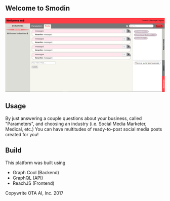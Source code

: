 ## Welcome to Smodin
![Smodin Background Image](https://github.com/KevinDanikowski/smodin-post-writer/blob/master/src/images/CURRENT-INTERFACE.PNG?raw=true)

## Usage
By just answering a couple questions about your business, called "Parameters", and choosing an industry (i.e. Social Media Marketer, Medical, etc.) You can have multitudes of ready-to-post social media posts created for you!

## Build
This platform was built using
- Graph Cool (Backend)
- GraphQL (API)
- ReachJS (Frontend)

Copywrite  OTA AI, Inc. 2017